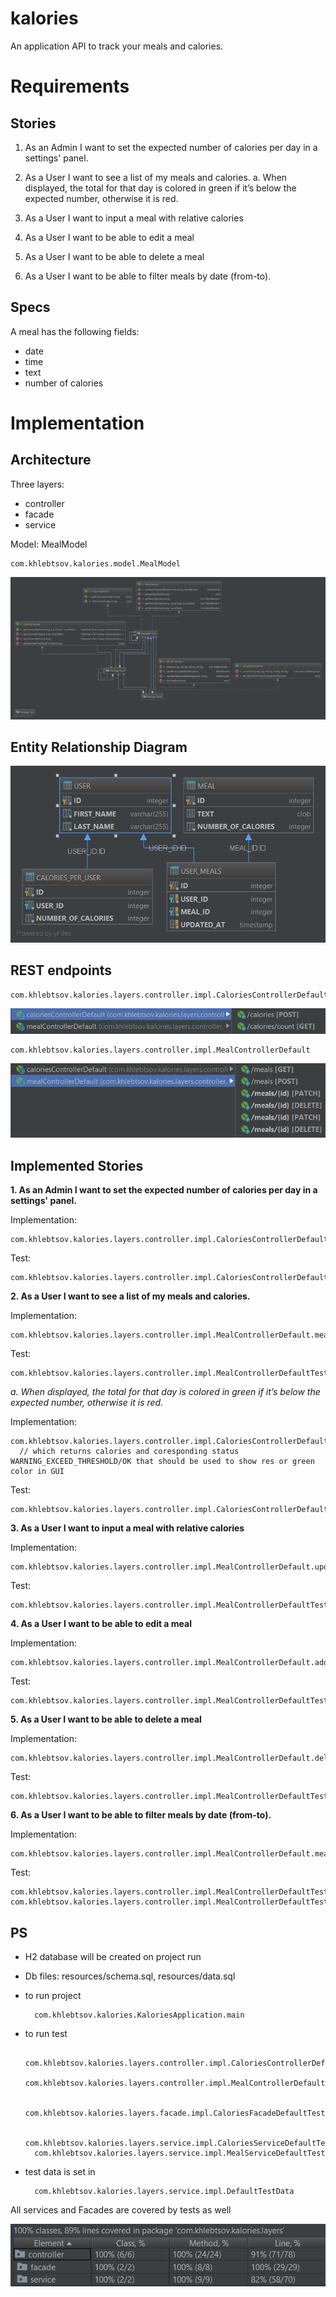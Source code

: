 # kalories #
An application API to track your meals and calories.

# Requirements #

## Stories ##

1. As an Admin I want to set the expected number of calories per day in a settings' panel.
2. As a User I want to see a list of my meals and calories.
a. When displayed, the total for that day is colored in green if it’s below the expected
number, otherwise it is red.

3. As a User I want to input a meal with relative calories
4. As a User I want to be able to edit a meal
5. As a User I want to be able to delete a meal
6. As a User I want to be able to filter meals by date (from-to).

## Specs ##

A meal has the following fields:
- date
- time
- text
- number of calories


# Implementation #

## Architecture ##

Three layers:
- controller
- facade
- service

Model: MealModel

    com.khlebtsov.kalories.model.MealModel

![layers](layers.png "Layers")


## Entity Relationship Diagram ##

![ERD](ERDigram.png "Entity Relationship Diagram")


##  REST endpoints ## 

    com.khlebtsov.kalories.layers.controller.impl.CaloriesControllerDefault
![layers](calories_ep.PNG "Calories Controller Endpoint")

    com.khlebtsov.kalories.layers.controller.impl.MealControllerDefault
![layers](meals_ep.PNG "Meals Controller Endpoints")


## Implemented Stories ##

**1. As an Admin I want to set the expected number of calories per day in a settings' panel.**

Implementation:

    com.khlebtsov.kalories.layers.controller.impl.CaloriesControllerDefault.setCaloriesForUser

Test:

    com.khlebtsov.kalories.layers.controller.impl.CaloriesControllerDefaultTest.setCaloriesForUser

**2. As a User I want to see a list of my meals and calories.**


Implementation:

    com.khlebtsov.kalories.layers.controller.impl.MealControllerDefault.meals

Test:

    com.khlebtsov.kalories.layers.controller.impl.MealControllerDefaultTest.meals

*a. When displayed, the total for that day is colored in green if it’s below the expected number, otherwise it is red.*

Implementation:

    com.khlebtsov.kalories.layers.controller.impl.CaloriesControllerDefault.caloriesCount
      // which returns calories and coresponding status WARNING_EXCEED_THRESHOLD/OK that should be used to show res or green color in GUI

Test:

    com.khlebtsov.kalories.layers.controller.impl.CaloriesControllerDefaultTest.caloriesCount
  

**3. As a User I want to input a meal with relative calories**

Implementation:

    com.khlebtsov.kalories.layers.controller.impl.MealControllerDefault.updateMeal
   
Test:

    com.khlebtsov.kalories.layers.controller.impl.MealControllerDefaultTest.updateMeal

**4. As a User I want to be able to edit a meal**

Implementation:
    
    com.khlebtsov.kalories.layers.controller.impl.MealControllerDefault.addMeals

Test:

    com.khlebtsov.kalories.layers.controller.impl.MealControllerDefaultTest.updateMeal 

    
**5. As a User I want to be able to delete a meal**


Implementation:
    
    com.khlebtsov.kalories.layers.controller.impl.MealControllerDefault.deleteMeal

Test:

    com.khlebtsov.kalories.layers.controller.impl.MealControllerDefaultTest.deleteMeal

**6. As a User I want to be able to filter meals by date (from-to).**

Implementation:

    com.khlebtsov.kalories.layers.controller.impl.MealControllerDefault.meals
    
Test:

    com.khlebtsov.kalories.layers.controller.impl.MealControllerDefaultTest.mealsDateSet
    com.khlebtsov.kalories.layers.controller.impl.MealControllerDefaultTest.mealsRangeSet
    
    
 ## PS ##
 
* H2 database will be created on project run

* Db files: resources/schema.sql, resources/data.sql

* to run project 

        com.khlebtsov.kalories.KaloriesApplication.main
            
* to run test
    
        com.khlebtsov.kalories.layers.controller.impl.CaloriesControllerDefaultTest
        com.khlebtsov.kalories.layers.controller.impl.MealControllerDefaultTest
        
        com.khlebtsov.kalories.layers.facade.impl.CaloriesFacadeDefaultTest
        
        com.khlebtsov.kalories.layers.service.impl.CaloriesServiceDefaultTest
        com.khlebtsov.kalories.layers.service.impl.MealServiceDefaultTest
        
* test data is set in

        com.khlebtsov.kalories.layers.service.impl.DefaultTestData       
 
 All services and Facades are covered by tests as well
 
 ![test](coverage.PNG "Test Coverage")

 